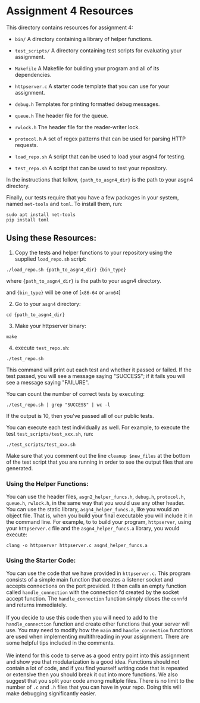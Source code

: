 # Assignment 4 Resources

This directory contains resources for assignment 4:

* `bin/` A directory containing a library of helper functions.

* `test_scripts/` A directory containing test scripts for evaluating your assignment.

* `Makefile` A Makefile for building your program and all of its dependencies.

* `httpserver.c` A starter code template that you can use for your assignment.

* `debug.h` Templates for printing formatted debug messages.

* `queue.h` The header file for the queue.

* `rwlock.h` The header file for the reader-writer lock.

* `protocol.h` A set of regex patterns that can be used for parsing HTTP requests.

* `load_repo.sh` A script that can be used to load your asgn4 for testing.

* `test_repo.sh` A script that can be used to test your repository.

In the instructions that follow, `{path_to_asgn4_dir}` is the path to
your asgn4 directory.

Finally, our tests require that you have a few packages in your
system, named `net-tools` and `toml`.  To install them, run:

```
sudo apt install net-tools
pip install toml
```

## Using these Resources:

1. Copy the tests and helper functions to your repository using the supplied `load_repo.sh`
   script:

```
./load_repo.sh {path_to_asgn4_dir} {bin_type}
```

where `{path_to_asgn4_dir}` is the path to your asgn4 directory.

and `{bin_type}` will be one of [`x86-64` or `arm64`]

2. Go to your `asgn4` directory:

```
cd {path_to_asgn4_dir}
```

3. Make your httpserver binary:

```
make
````

4. execute `test_repo.sh`:

```
./test_repo.sh
```

This command will print out each test and whether it passed or failed.
If the test passed, you will see a message saying "SUCCESS"; if it
fails you will see a message saying "FAILURE".

You can count the number of correct tests by executing:

```
./test_repo.sh | grep "SUCCESS" | wc -l
```

If the output is 10, then you've passed all of our public tests.

You can execute each
test individually as well.  For example, to execute the test
`test_scripts/test_xxx.sh`, run:

```
./test_scripts/test_xxx.sh
```

Make sure that you comment out the line `cleanup $new_files` at the bottom of
the test script that you are running in order to see the output files that are
generated.

### Using the Helper Functions:

You can use the header files, `asgn2_helper_funcs.h`, `debug.h`, `protocol.h`,
`queue.h`, `rwlock.h`, in the same way that you would use any other header.  You
can use the static library, `asgn4_helper_funcs.a`, like you would an object
file.  That is, when you build your final executable you will include it in the
command line.  For example, to to build your program, `httpserver`, using your
`httpserver.c` file and the `asgn4_helper_funcs.a` library, you would execute:

```
clang -o httpserver httpserver.c asgn4_helper_funcs.a
```

### Using the Starter Code:

You can use the code that we have provided in `httpserver.c`. This program consists of a simple main function that creates a listener socket and accepts connections on the port provided. It then calls an empty function called `handle_connection` with the connection fd created by the socket accept function. The `handle_connection` function simply closes the `connfd` and returns immediately.
<br>
<br>
If you decide to use this code then you will need to add to the `handle_connection` function and create other functions that your server will use. You may need to modify how the `main` and `handle_connection` functions are used when implementing multithreading in your assignment. There are some helpful tips included in the comments.
<br>
<br>
We intend for this code to serve as a good entry point into this assignment and show you that modularization is a good idea. Functions should not contain a lot of code, and if you find yourself writing code that is repeated or extensive then you should break it out into more functions. We also suggest that you split your code among multiple files. There is no limit to the number of `.c` and `.h` files that you can have in your repo. Doing this will make debugging significantly easier.